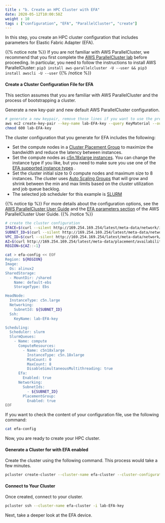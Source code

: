 ```yaml
---
title : "b. Create an HPC Cluster with EFA"
date: 2020-05-12T10:00:58Z
weight : 10
tags : ["configuration", "EFA", "ParallelCluster", "create"]
---
```


In this step, you create an HPC cluster configuration that includes parameters for Elastic Fabric Adapter (EFA).

{{% notice note %}}
If you are not familiar with AWS ParallelCluster, we recommend that you first complete the [AWS ParallelCluster lab](../03-hpc-aws-parallelcluster-workshop.html) before proceeding.
In particular, you need to follow the instructions to install AWS ParallelCluster: ```pip3 install aws-parallelcluster -U --user && pip3 install awscli -U --user```
{{% /notice %}}

#### Create a Cluster Configuration File for EFA

This section assumes that you are familiar with AWS ParallelCluster and the process of bootstrapping a cluster.

Generate a new key-pair and new default AWS ParallelCluster configuration.

```bash
# generate a new keypair, remove those lines if you want to use the previous one
aws ec2 create-key-pair --key-name lab-EFA-key --query KeyMaterial --output text > lab-EFA-key
chmod 600 lab-EFA-key
```

The cluster configuration that you generate for EFA includes the following:

- Set the compute nodes in a [Cluster Placement Group](https://docs.aws.amazon.com/AWSEC2/latest/UserGuide/placement-groups.html#placement-groups-cluster) to maximize the bandwidth and reduce the latency between instances.
- Set the compute nodes as [c5n.18xlarge instances](https://aws.amazon.com/ec2/instance-types/). You can change the instance type if you like, but you need to make sure you use one of the [EFA supported instance types](https://docs.aws.amazon.com/AWSEC2/latest/UserGuide/efa.html#efa-instance-types) .
- Set the cluster initial size to 0 compute nodes and maximum size to 8 instances. The cluster uses [Auto Scaling Groups](https://docs.aws.amazon.com/autoscaling/ec2/userguide/AutoScalingGroup.html) that will grow and shrink between the min and max limits based on the cluster utilization and job queue backlog.
- The selected job scheduler for this example is [SLURM](https://slurm.schedmd.com/overview.html)

{{% notice tip %}}
For more details about the configuration options, see the [AWS ParallelCluster User Guide](https://docs.aws.amazon.com/parallelcluster/latest/ug/what-is-aws-parallelcluster.html) and the [EFA parameters section](https://docs.aws.amazon.com/parallelcluster/latest/ug/Scheduling-v3.html#yaml-Scheduling-SlurmQueues-ComputeResources-Efa) of the AWS ParallelCluster User Guide.
{{% /notice %}}

```bash
# create the cluster configuration
IFACE=$(curl --silent http://169.254.169.254/latest/meta-data/network/interfaces/macs/)
SUBNET_ID=$(curl --silent http://169.254.169.254/latest/meta-data/network/interfaces/macs/${IFACE}/subnet-id)
VPC_ID=$(curl --silent http://169.254.169.254/latest/meta-data/network/interfaces/macs/${IFACE}/vpc-id)
AZ=$(curl http://169.254.169.254/latest/meta-data/placement/availability-zone)
REGION=${AZ::-1}

cat > efa-config << EOF
Region: ${REGION}
Image:
  Os: alinux2
SharedStorage:
  - MountDir: /shared
    Name: default-ebs
    StorageType: Ebs

HeadNode:
  InstanceType: c5n.large
  Networking:
    SubnetId: ${SUBNET_ID}
  Ssh:
    KeyName: lab-EFA-key

Scheduling:
  Scheduler: slurm
  SlurmQueues:
    - Name: compute
      ComputeResources:
        - Name: c5n18xlarge
          InstanceType: c5n.18xlarge
          MinCount: 0
          MaxCount: 8
          DisableSimultaneousMultithreading: true
	  Efa:
	    Enabled: true
      Networking:
        SubnetIds:
          - ${SUBNET_ID}
        PlacementGroup:
          Enabled: true
EOF
```

If you want to check the content of your configuration file, use the following command:

```bash
cat efa-config
```


Now, you are ready to create your HPC cluster.

#### Generate a Cluster for with EFA enabled

Create the cluster using the following command. This process would take a few minutes.

```bash
pcluster create-cluster --cluster-name efa-cluster --cluster-configuration efa-config
```

#### Connect to Your Cluster

Once created, connect to your cluster.

```bash
pcluster ssh --cluster-name efa-cluster -i lab-EFA-key
```

Next, take a deeper look at the EFA device.
